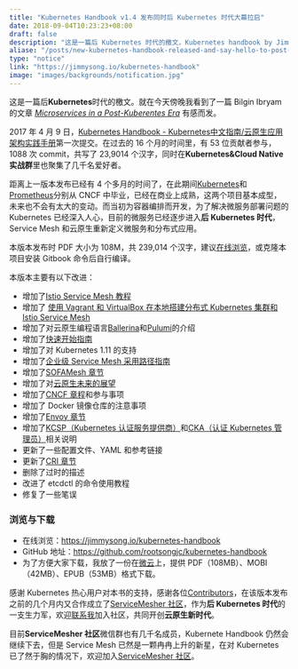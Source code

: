 ```yaml
---
title: "Kubernetes Handbook v1.4 发布同时后 Kubernetes 时代大幕拉启"
date: 2018-09-04T10:23:23+08:00
draft: false
description: "这是一篇后 Kubernetes 时代的檄文，Kubernetes handbook by Jimmy Song v1.4 发布，云原生的下一个重心是 Service Mesh！"
aliase: "/posts/new-kubernetes-handbook-released-and-say-hello-to-post-kubernetes-era"
type: "notice"
link: "https://jimmysong.io/kubernetes-handbook"
image: "images/backgrounds/notification.jpg"
---
```


这是一篇后**Kubernetes**时代的檄文。就在今天傍晚我看到了一篇 Bilgin Ibryam 的文章 *[Microservices in a Post-Kuberentes Era](https://www.infoq.com/articles/microservices-post-kubernetes)* 有感而发。

2017 年 4 月 9 日，[Kubernetes Handbook - Kubernetes中文指南/云原生应用架构实践手册](https://github.com/rootsongjc/kubernetes-handbook)第一次提交。在过去的 16 个月的时间里，有 53 位贡献者参与，1088 次 commit，共写了 23,9014 个汉字，同时在**Kubernetes&Cloud Native 实战群**里也聚集了几千名爱好者。

距离上一版本发布已经有 4 个多月的时间了，在此期间[Kubernetes](https://kubernetes.io/)和[Prometheus](https://prometheus.io/)分别从 CNCF 中毕业，已经在商业上成熟，这两个项目基本成型，未来也不会有太大的变动。而当初为容器编排而开发，为了解决微服务部署问题的 Kubernetes 已经深入人心，目前的微服务已经逐步进入**后 Kubernetes 时代**，Service Mesh 和云原生重新定义微服务和分布式应用。

本版本发布时 PDF 大小为 108M，共 239,014 个汉字，建议[在线浏览](https://jimmysong.io/kubernetes-handbook/)，或克隆本项目安装 Gitbook 命令后自行编译。

本版本主要有以下改进：

- 增加了[Istio Service Mesh 教程](https://jimmysong.io/kubernetes-handbook/usecases/istio-tutorial.html)
- 增加了
  [使用 Vagrant 和 VirtualBox 在本地搭建分布式 Kubernetes 集群和 Istio Service Mesh](https://github.com/rootsongjc/kubernetes-vagrant-centos-cluster/blob/master/README-cn.md)
- 增加了对云原生编程语言[Ballerina](https://jimmysong.io/kubernetes-handbook/cloud-native/cloud-native-programming-language-ballerina.html)和[Pulumi](https://jimmysong.io/kubernetes-handbook/cloud-native/cloud-native-programming-language-pulumi.html)的介绍
- 增加了[快速开始指南](https://jimmysong.io/kubernetes-handbook/cloud-native/cloud-native-local-quick-start.html)
- 增加了对 Kubernetes 1.11 的支持
- 增加了[企业级 Service Mesh 采用路径指南](https://jimmysong.io/kubernetes-handbook/usecases/the-enterprise-path-to-service-mesh-architectures.html)
- 增加了[SOFAMesh 章节](https://jimmysong.io/kubernetes-handbook/usecases/sofamesh.html)
- 增加了对[云原生未来的展望](https://jimmysong.io/kubernetes-handbook/cloud-native/the-future-of-cloud-native.html)
- 增加了[CNCF 章程](https://jimmysong.io/kubernetes-handbook/cloud-native/cncf-charter.html)和参与事项
- 增加了 Docker 镜像仓库的注意事项
- 增加了[Envoy 章节](https://jimmysong.io/kubernetes-handbook/usecases/envoy.html)
- 增加了[KCSP（Kubernetes 认证服务提供商）](https://jimmysong.io/kubernetes-handbook/appendix/about-kcsp.html)和[CKA（认证 Kubernetes 管理员）](https://jimmysong.io/kubernetes-handbook/appendix/about-cka-candidate.html)相关说明
- 更新了一些配置文件、YAML 和参考链接
- 更新了[CRI 章节](https://jimmysong.io/kubernetes-handbook/concepts/cri.html)
- 删除了过时的描述
- 改进了 etcdctl 的命令使用教程
- 修复了一些笔误

### 浏览与下载

- 在线浏览：<https://jimmysong.io/kubernetes-handbook>
- GitHub 地址：<https://github.com/rootsongjc/kubernetes-handbook>
- 为了方便大家下载，我放了一份在[微云](https://share.weiyun.com/5YbhTIG)上，提供 PDF（108MB）、MOBI（42MB）、EPUB（53MB）格式下载。

感谢 Kubernetes 热心用户对本书的支持，感谢各位[Contributors](https://github.com/rootsongjc/kubernetes-handbook/graphs/contributors)，在该版本发布之前的几个月内又合作成立了[ServiceMesher 社区](http://www.servicemesher.com/)，作为**后 Kubernetes 时代**的一支生力军，欢迎[联系我](http://www.servicemesher.com/contact)加入社区，共同开创**云原生新时代**。

目前**ServiceMesher 社区**微信群也有几千名成员，Kubernete Handbook 仍然会继续下去，但是 Service Mesh 已然是一颗冉冉上升的新星，在对 Kubernetes 已了然于胸的情况下，欢迎加入[ServiceMesher 社区](https://www.servicemesher.com)。
